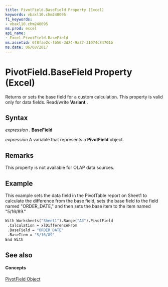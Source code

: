 ```yaml
---
title: PivotField.BaseField Property (Excel)
keywords: vbaxl10.chm240095
f1_keywords:
- vbaxl10.chm240095
ms.prod: excel
api_name:
- Excel.PivotField.BaseField
ms.assetid: 6f8fae2c-fb56-3d24-9a77-31074c84701b
ms.date: 06/08/2017
---
```



# PivotField.BaseField Property (Excel)

Returns or sets the base field for a custom calculation. This property is valid only for data fields. Read/write **Variant** .


## Syntax

 _expression_ . **BaseField**

 _expression_ A variable that represents a **PivotField** object.


## Remarks

This property is not available for OLAP data sources.


## Example

This example sets the data field in the PivotTable report on Sheet1 to calculate the difference from the base field, sets the base field to the field named "ORDER_DATE," and then sets the base item to the item named "5/16/89."


```vb
With Worksheets("Sheet1").Range("A3").PivotField 
 .Calculation = xlDifferenceFrom 
 .BaseField = "ORDER_DATE" 
 .BaseItem = "5/16/89" 
End With
```


## See also


#### Concepts


[PivotField Object](pivotfield-object-excel.md)

